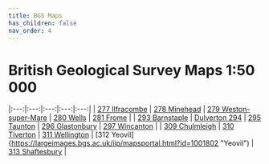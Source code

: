 ```yaml
---
title: BGS Maps
has_children: false
nav_order: 4
---
```


# British Geological Survey Maps 1:50 000

|:---:|:---:|:---:|:---:|:---:|
| [277 Ilfracombe](/uri "Ifracombe") | [278 Minehead](/uri "Minehead") | [279 Weston-super-Mare](/uri "Weston-super-Mare") | [280 Wells](/uri "Wells") | [281 Frome](/uri "Frome") |
| [293 Barnstaple](/uri "Barnstaple") | [Dulverton 294](https://largeimages.bgs.ac.uk/iip/mapsportal.html?id=1001786 "Dulverton") | [295 Taunton](https://largeimages.bgs.ac.uk/iip/mapsportal.html?id=1001787 "Taunton") | [296 Glastonbury](/uri "Glastonbury") | [297 Wincanton](/uri "Wincanton") |
| [309 Chulmleigh](/uri "Chulmleigh") | [310 Tiverton](/uri "Tiverton") | [311 Wellington]([https://largeimages.bgs.ac.uk/iip/mapsportal.html?id=1001801 "Wellington") | [312 Yeovil]{https://largeimages.bgs.ac.uk/iip/mapsportal.html?id=1001802 "Yeovil") | [313 Shaftesbury](/uri "Shaftesbury") |
